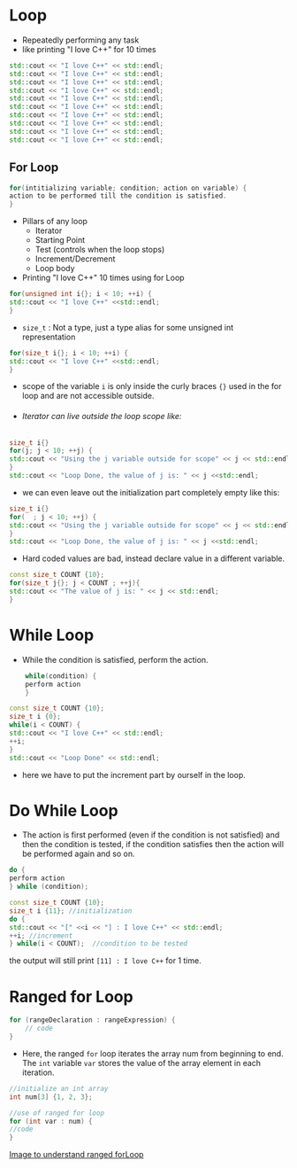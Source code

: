 # Loop

- Repeatedly performing any task 
- like printing "I love C++" for 10 times
```cpp
std::cout << "I love C++" << std::endl;
std::cout << "I love C++" << std::endl;
std::cout << "I love C++" << std::endl;
std::cout << "I love C++" << std::endl;
std::cout << "I love C++" << std::endl;
std::cout << "I love C++" << std::endl;
std::cout << "I love C++" << std::endl;
std::cout << "I love C++" << std::endl;
std::cout << "I love C++" << std::endl;
std::cout << "I love C++" << std::endl;
```

## For Loop

```cpp
for(intitializing variable; condition; action on variable) {
action to be performed till the condition is satisfied.
}
```
- Pillars of any loop
	- Iterator
	- Starting Point
	- Test (controls when the loop stops)
	- Increment/Decrement
	- Loop body
- Printing "I love C++" 10 times using for Loop
```cpp
for(unsigned int i{}; i < 10; ++i) {
std::cout << "I love C++" <<std::endl;
}
```

- `size_t` : Not a type, just a type alias for some unsigned int representation
```cpp
for(size_t i{}; i < 10; ++i) {
std::cout << "I love C++" <<std::endl;
}
```
- scope of the variable `i` is only inside the curly braces `{}` used in the for loop and are not accessible outside.
- ###### Iterator can live outside the loop scope like:
```cpp
size_t i{} 
for(j; j < 10; ++j) {
std::cout << "Using the j variable outside for scope" << j << std::endl;
}
std::cout << "Loop Done, the value of j is: " << j <<std::endl;
```
- we can even leave out the initialization part completely empty like this:
```cpp
size_t i{} 
for(  ; j < 10; ++j) {
std::cout << "Using the j variable outside for scope" << j << std::endl;
}
std::cout << "Loop Done, the value of j is: " << j <<std::endl;
```
- Hard coded values are bad, instead declare value in a different variable.
```cpp
const size_t COUNT {10};
for(size_t j{}; j < COUNT ; ++j){
std::cout << "The value of j is: " << j << std::endl;
}
```

# While Loop
- While the condition is satisfied, perform the action.
```cpp
	while(condition) {
	perform action
	}
```

```cpp
const size_t COUNT {10};
size_t i {0};
while(i < COUNT) {
std::cout << "I love C++" << std::endl;
++i;
}
std::cout << "Loop Done" << std::endl;
```
- here we have to put the increment part by ourself in the loop.
# Do While Loop
- The action is first performed (even if the condition is not satisfied) and then the condition is tested, if the condition satisfies then the action will be performed again and so on.
```cpp
do {
perform action
} while (condition);
```

```cpp
const size_t COUNT {10};
size_t i {11}; //initialization
do {
std::cout << "[" <<i << "] : I love C++" << std::endl;
++i; //increment
} while(i < COUNT);  //condition to be tested
```
the output will still print `[11] : I love C++` for 1 time.
# Ranged for Loop
```cpp
for (rangeDeclaration : rangeExpression) {
    // code
}
```
- Here, the ranged `for` loop iterates the array num from beginning to end. The `int` variable `var` stores the value of the array element in each iteration.
```cpp
//initialize an int array
int num[3] {1, 2, 3};

//use of ranged for loop
for (int var : num) {
//code
}
```


[Image to understand ranged forLoop](https://cdn.programiz.com/sites/tutorial2program/files/cpp-ranged-for-loop.png)

